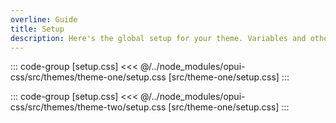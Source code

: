 ```yaml
---
overline: Guide
title: Setup
description: Here's the global setup for your theme. Variables and other global things you can think of.
---
```


<div class="theme-one">

::: code-group [setup.css]
<<< @/../node_modules/opui-css/src/themes/theme-one/setup.css [src/theme-one/setup.css]
:::

</div>
<div class="theme-two">

::: code-group [setup.css]
<<< @/../node_modules/opui-css/src/themes/theme-two/setup.css [src/theme-one/setup.css]
:::

</div>
